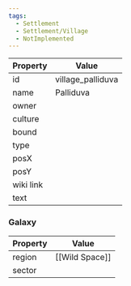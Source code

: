 ```yaml
---
tags:
  - Settlement
  - Settlement/Village
  - NotImplemented
---
```


| Property  | Value             |
| --------- | ----------------- |
| id        | village_palliduva |
| name      | Palliduva         |
| owner     |                   |
| culture   |                   |
| bound     |                   |
| type      |                   |
| posX      |                   |
| posY      |                   |
| wiki link |                   |
| text      |                   |

### Galaxy
| Property | Value          |
| -------- | -------------- |
| region   | [[Wild Space]] |
| sector   |                |
